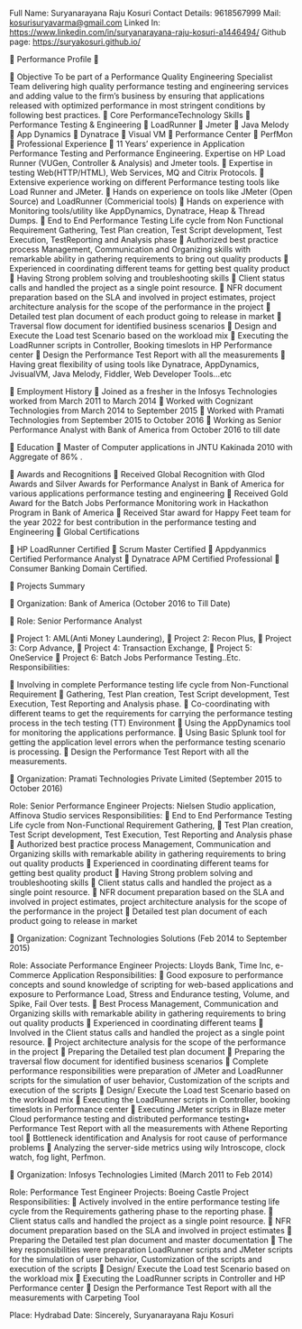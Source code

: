  

Full Name: Suryanarayana Raju Kosuri
Contact Details: 9618567999 
Mail: kosurisuryavarma@gmail.com 
Linked In: https://www.linkedin.com/in/suryanarayana-raju-kosuri-a1446494/
Github page: https://suryakosuri.github.io/

  Performance Profile                                                                                               
                                                                                                         
 Objective
To be part of a Performance Quality Engineering Specialist Team delivering high quality performance testing and engineering services and adding value to the firm’s business by ensuring that applications released with optimized performance in most stringent conditions by following best practices.
 Core PerformanceTechnology Skills 
	Performance Testing & Engineering
	LoadRunner
	Jmeter		Java Melody 
	App Dynamics
	Dynatrace		Visual VM
	Performance Center
	PerfMon
 Professional Experience
	 11 Years’ experience in Application Performance Testing and Performance Engineering. Expertise on HP Load Runner (VUGen, Controller & Analysis) and Jmeter tools.
	Expertise in testing Web(HTTP/HTML), Web Services, MQ and  Citrix Protocols.
	Extensive experience working on different Performance testing tools like Load Runner and JMeter.
	Hands on experience on tools like JMeter (Open Source) and LoadRunner (Commericial tools)
	Hands on experience with  Monitoring tools/utility like AppDynamics, Dynatrace, Heap & Thread Dumps.
	End to End Performance Testing Life cycle from Non Functional Requirement Gathering, Test Plan creation, Test Script development, Test Execution, TestReporting and Analysis phase
	Authorized best practice process Management, Communication and Organizing skills with remarkable ability in gathering requirements to bring out quality products 
	Experienced in coordinating different teams for getting best quality product 
	Having Strong problem solving and troubleshooting skills
	Client status calls and handled the project as a single point resource.
	NFR document preparation based on the SLA and involved in project estimates, project architecture analysis for the scope of the performance in the project
	Detailed test plan document of each product going to release in market
	Traversal flow document for identified business scenarios
	Design and Execute the Load test Scenario based on the workload mix
	Executing the LoadRunner scripts in Controller, Booking timeslots in HP Performance center
	Design the Performance Test Report with all the measurements
	Having great flexibility of using tools like Dynatrace, AppDynamics, JvisualVM, Java Melody, Fiddler, Web Developer Tools…etc

 Employment History
	Joined as a fresher in the Infosys Technologies worked from March 2011 to March 2014
	 Worked with Cognizant Technologies from March 2014 to September 2015
	 Worked with Pramati Technologies from September 2015 to October 2016
	 Working as Senior Performance Analyst with Bank of America from October 2016 to till date

 Education
	Master of Computer applications in JNTU Kakinada 2010 with Aggregate of 86% .

 Awards and Recognitions
	Received Global Recognition with Glod Awards and Silver Awards for Performance Analyst in Bank of America for various applications performance testing  and engineering
	Received Gold Award for the Batch Jobs Performance Monitoring work in Hackathon Program in Bank of America
	Received Star award for Happy Feet team for the year 2022 for best contribution in the performance testing and Engineering
   Global Certifications 

	 HP LoadRunner Certified
	Scrum Master Certified
	Appdyanmics Certified Performance Analyst
	Dynatrace APM Certified Professional
	 Consumer Banking Domain Certified.

 Projects Summary

    Organization: Bank of America (October 2016 to Till Date)

     Role: Senior Performance Analyst

	Project 1: AML(Anti Money Laundering), 
	Project 2: Recon Plus,
	Project 3: Corp Advance, 
	Project 4: Transaction Exchange, 
	Project 5: OneService
	Project 6: Batch Jobs Performance Testing..Etc.
Responsibilities:

	Involving in complete Performance testing life cycle from Non-Functional Requirement
	 Gathering, Test Plan creation, Test Script development, Test Execution, Test Reporting and Analysis phase.
	Co-coordinating with different teams to get the requirements for carrying the performance testing process in the tech testing (TT) Environment
	Using the AppDynamics tool for monitoring the applications performance.
	Using Basic Splunk tool for getting the application level errors when the performance testing scenario is processing.
	Design the Performance Test Report with all the measurements.

 Organization: Pramati Technologies Private Limited (September 2015 to October 2016)

Role: Senior Performance Engineer
Projects: Nielsen Studio application, Affinova Studio services
Responsibilities:
	End to End Performance Testing Life cycle from Non-Functional Requirement Gathering, 
	Test Plan creation, Test Script development, Test Execution, Test Reporting and Analysis phase
	Authorized best practice process Management, Communication and Organizing skills with remarkable ability in gathering requirements to bring out quality products 
	Experienced in coordinating different teams for getting best quality product 
	Having Strong problem solving and troubleshooting skills
	 Client status calls and handled the project as a single point resource.
	NFR document preparation based on the SLA and involved in project estimates, project architecture analysis for the scope of the performance in the project
	Detailed test plan document of each product going to release in market

 Organization: Cognizant Technologies Solutions (Feb 2014 to September 2015)

Role: Associate Performance Engineer
Projects: Lloyds Bank, Time Inc, e-Commerce Application
Responsibilities:
	 Good exposure to performance concepts and sound knowledge of scripting for web-based applications and exposure to Performance Load, Stress and Endurance testing, Volume, and Spike, Fail Over tests.
	 Best Process Management, Communication and Organizing skills with remarkable ability in gathering requirements to bring out quality products 
	 Experienced in coordinating different teams
	Involved in the Client status calls and handled the project as a single point resource.
	Project architecture analysis for the scope of the performance in the project
	Preparing the Detailed test plan document
	Preparing the traversal flow document for identified business scenarios
	Complete performance responsibilities were preparation of JMeter and LoadRunner scripts for the simulation of user behavior, Customization of the scripts and execution of the scripts
	Design/ Execute the Load test Scenario based on the workload mix
	Executing the LoadRunner scripts in Controller, booking timeslots in Performance center
	 Executing JMeter scripts in Blaze meter Cloud performance testing and distributed performance testing• Performance Test Report with all the measurements with Athene Reporting tool
	Bottleneck identification and Analysis for root cause of performance problems
	 Analyzing the server-side metrics using wily Introscope, clock watch, fog light, Perfmon.

 Organization: Infosys Technologies Limited (March 2011 to Feb 2014)

Role: Performance Test Engineer
Projects: Boeing Castle Project
Responsibilities:
	Actively involved in the entire performance testing life cycle from the Requirements gathering phase to the reporting phase.
	 Client status calls and handled the project as a single point resource.
	 NFR document preparation based on the SLA and involved in project estimates
	 Preparing the Detailed test plan document and master documentation
	The key responsibilities were preparation LoadRunner scripts and JMeter scripts for the simulation of user behavior, Customization of the scripts and execution of the scripts
	 Design/ Execute the Load test Scenario based on the workload mix
	 Executing the LoadRunner scripts in Controller and HP Performance center
	Design the Performance Test Report with all the measurements with Carpeting Tool	 

Place: Hydrabad 
Date:	                                                                                                      Sincerely,
						                                  Suryanarayana Raju  Kosuri
                 
